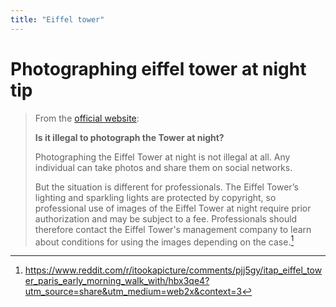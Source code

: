 ```yaml
---
title: "Eiffel tower"
---
```


# Photographing eiffel tower at night tip

> From the [official website](https://www.toureiffel.paris/en/news/history-and-culture/everything-you-need-know-about-eiffel-tower-night):
>
> **Is it illegal to photograph the Tower at night?**
>
> Photographing the Eiffel Tower at night is not illegal at all. Any individual can take photos and share them on social networks.
>
> But the situation is different for professionals. The Eiffel Tower’s lighting and sparkling lights are protected by copyright, so professional use of images of the Eiffel Tower at night require prior authorization and may be subject to a fee. Professionals should therefore contact the Eiffel Tower's management company to learn about conditions for using the images depending on the case.[^1]

[^1]: https://www.reddit.com/r/itookapicture/comments/pjj5gy/itap_eiffel_tower_paris_early_morning_walk_with/hbx3qe4?utm_source=share&utm_medium=web2x&context=3